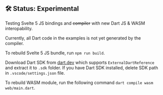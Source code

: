 ## 🛠 Status: Experimental
Testing Svelte 5 JS bindings and ~~compiler~~ with new Dart JS & WASM
interopability.

Currently, all Dart code in the examples is not yet generated by the compiler.

To rebuild Svelte 5 JS bundle, run `npm run build`.

Download Dart SDK from [dart.dev](https://dart.dev/get-dart) which supports
`ExternalDartReference` and extract it to `.sdk` folder. If you have Dart SDK
installed, delete SDK path in `.vscode/settings.json` file.

To rebuild WASM module, run the following command
`dart compile wasm web/main.dart`.
